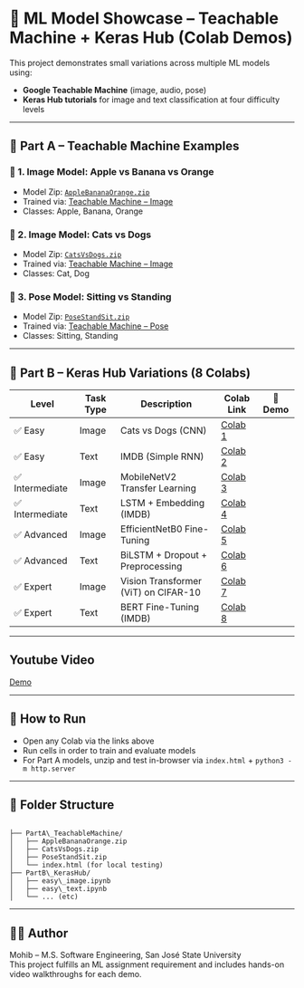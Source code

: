 # 🤖 ML Model Showcase – Teachable Machine + Keras Hub (Colab Demos)

This project demonstrates small variations across multiple ML models using:
- **Google Teachable Machine** (image, audio, pose)
- **Keras Hub tutorials** for image and text classification at four difficulty levels

---

## 📁 Part A – Teachable Machine Examples

### 🔸 1. Image Model: Apple vs Banana vs Orange
- Model Zip: [`AppleBananaOrange.zip`](./AppleBananaOrange.zip)
- Trained via: [Teachable Machine – Image](https://teachablemachine.withgoogle.com/)
- Classes: Apple, Banana, Orange

### 🔸 2. Image Model: Cats vs Dogs
- Model Zip: [`CatsVsDogs.zip`](./CatsVsDogs.zip)
- Trained via: [Teachable Machine – Image](https://teachablemachine.withgoogle.com/)
- Classes: Cat, Dog

### 🔸 3. Pose Model: Sitting vs Standing
- Model Zip: [`PoseStandSit.zip`](./PoseStandSit.zip)
- Trained via: [Teachable Machine – Pose](https://teachablemachine.withgoogle.com/)
- Classes: Sitting, Standing

---

## 📁 Part B – Keras Hub Variations (8 Colabs)

| Level       | Task Type | Description                        | Colab Link | 🎥 Demo |
|-------------|-----------|------------------------------------|------------|---------|
| ✅ Easy      | Image     | Cats vs Dogs (CNN)                 | [Colab 1](https://colab.research.google.com/drive/1sFtleUbB56NDtf5wLKSrDyYDwb9eP79d) |
| ✅ Easy      | Text      | IMDB (Simple RNN)                  | [Colab 2](https://colab.research.google.com/drive/103aJMNVo6MpfihlIdtL6bFhpOxiGIEXj) |
| ✅ Intermediate | Image | MobileNetV2 Transfer Learning      | [Colab 3](https://colab.research.google.com/drive/1InFtDywPcwWmVkPT4RHnud-3lWPo0C6H) |
| ✅ Intermediate | Text  | LSTM + Embedding (IMDB)            | [Colab 4](https://colab.research.google.com/drive/1vPdY5VDBsSM2ByehGPDM1O_YtrCPlCtn) |
| ✅ Advanced  | Image     | EfficientNetB0 Fine-Tuning         | [Colab 5](https://colab.research.google.com/drive/1HUAaMzhu3Sixqgd59dVtkw5mFFxscMhr) |
| ✅ Advanced  | Text      | BiLSTM + Dropout + Preprocessing   | [Colab 6](https://colab.research.google.com/drive/1ZIxDbNS7adZdS53Hk9Aa4yyL_q5zFjgf) |
| ✅ Expert    | Image     | Vision Transformer (ViT) on CIFAR-10 | [Colab 7](https://colab.research.google.com/drive/1CI2pUQnjlNyt7ybTUMqW7aLPUtkED8R7) |
| ✅ Expert    | Text      | BERT Fine-Tuning (IMDB)            | [Colab 8](https://colab.research.google.com/drive/17KT6-TkrPq2A3hd-SquSYe-wJsLuB8mI) |

---

## Youtube Video
[Demo](#)

---

## 🔧 How to Run

- Open any Colab via the links above
- Run cells in order to train and evaluate models
- For Part A models, unzip and test in-browser via `index.html` + `python3 -m http.server`

---

## 📂 Folder Structure

```

├── PartA\_TeachableMachine/
│   ├── AppleBananaOrange.zip
│   ├── CatsVsDogs.zip
│   ├── PoseStandSit.zip
│   └── index.html (for local testing)
├── PartB\_KerasHub/
│   ├── easy\_image.ipynb
│   ├── easy\_text.ipynb
│   └── ... (etc)

```

---

## 👨‍🎓 Author

Mohib – M.S. Software Engineering, San José State University  
This project fulfills an ML assignment requirement and includes hands-on video walkthroughs for each demo.
